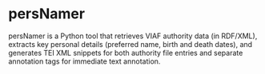 # persNamer
persNamer is a Python tool that retrieves VIAF authority data (in RDF/XML), extracts key personal details (preferred name, birth and death dates), and generates TEI XML snippets for both authority file entries and separate annotation tags for immediate text annotation. 
